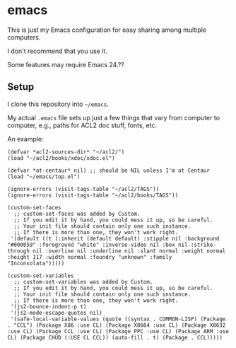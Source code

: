 emacs
=====

This is just my Emacs configuration for easy sharing among multiple computers.

I don't recommend that you use it.

Some features may require Emacs 24.??

## Setup

I clone this repository into `~/emacs`.

My actual `.emacs` file sets up just a few things that vary from
computer to computer, e.g., paths for ACL2 doc stuff, fonts, etc.

An example:

```
(defvar *acl2-sources-dir* "~/acl2/")
(load "~/acl2/books/xdoc/xdoc.el")

(defvar *at-centaur* nil) ;; should be NIL unless I'm at Centaur
(load "~/emacs/top.el")

(ignore-errors (visit-tags-table "~/acl2/TAGS"))
(ignore-errors (visit-tags-table "~/acl2/books/TAGS"))

(custom-set-faces
  ;; custom-set-faces was added by Custom.
  ;; If you edit it by hand, you could mess it up, so be careful.
  ;; Your init file should contain only one such instance.
  ;; If there is more than one, they won't work right.
 '(default ((t (:inherit (default default) :stipple nil :background "#000059" :foreground "white" :inverse-video nil :box nil :strike-through nil :overline nil :underline nil :slant normal :weight normal :height 117 :width normal :foundry "unknown" :family "Inconsolata")))))

(custom-set-variables
  ;; custom-set-variables was added by Custom.
  ;; If you edit it by hand, you could mess it up, so be careful.
  ;; Your init file should contain only one such instance.
  ;; If there is more than one, they won't work right.
 '(js2-bounce-indent-p t)
 '(js2-mode-escape-quotes nil)
 '(safe-local-variable-values (quote ((syntax . COMMON-LISP) (Package . "CCL") (Package X86 :use CL) (Package X8664 :use CL) (Package X8632 :use CL) (Package CCL :use CL) (Package PPC :use CL) (Package ARM :use CL) (Package CHUD (:USE CL CCL)) (auto-fill . t) (Package . CCL)))))
```
